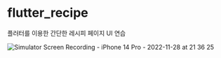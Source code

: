 # flutter_recipe

플러터를 이용한 간단한 레시피 페이지 UI 연습


![Simulator Screen Recording - iPhone 14 Pro - 2022-11-28 at 21 36 25](https://user-images.githubusercontent.com/102011608/204279423-608c80fc-d505-4fe9-8558-d463351cf487.gif)

